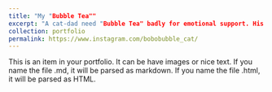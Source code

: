 ```yaml
---
title: "My "Bubble Tea""
excerpt: "A cat-dad need "Bubble Tea" badly for emotional support. His [Instagram](https://www.instagram.com/bobobubble_cat/). <br/><img src='/images/bubble/bublle.jpg'>"
collection: portfolio
permalink: https://www.instagram.com/bobobubble_cat/
---
```


This is an item in your portfolio. It can be have images or nice text. If you name the file .md, it will be parsed as markdown. If you name the file .html, it will be parsed as HTML. 
